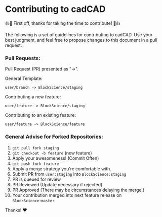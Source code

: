 # Contributing to cadCAD

:+1::tada: First off, thanks for taking the time to contribute! :tada::+1:

The following is a set of guidelines for contributing to cadCAD. 
Use your best judgment, and feel free to propose changes to this document in a pull request.

### Pull Requests:

Pull Request (PR) presented as "->".

General Template:

`user/branch -> BlockScience/staging`

Contributing a new feature:

`user/feature -> BlockScience/staging`

Contributing to an existing feature:

`user/feature -> BlockScience/feature`

### General Advise for Forked Repositories:
1. `git pull fork staging`
2. `git checkout -b feature` (new feature)
3. Apply your awesomeness! (Commit Often)
4. `git push fork feature`
5. Apply a merge strategy you're comfortable with.
6. Submit PR from `user:staging` into `BlockScience:staging`
7. PR is queued for review
8. PR Reviewed (Update necessary if rejected)
9. PR Approved (There may be circumstances delaying the merge.)
10. Your contribution merged into next feature release on `BlockScience:master`

Thanks! :heart:
